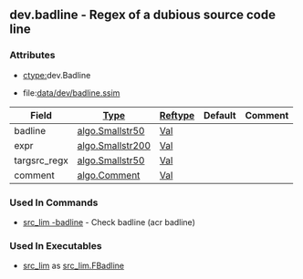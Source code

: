 ## dev.badline - Regex of a dubious source code line


### Attributes
<a href="#attributes"></a>
<!-- dev.mdmark  mdmark:MDSECTION  state:BEG_AUTO  param:Attributes -->
* [ctype:](/txt/ssimdb/dmmeta/ctype.md)dev.Badline

* file:[data/dev/badline.ssim](/data/dev/badline.ssim)

|Field|[Type](/txt/ssimdb/dmmeta/ctype.md)|[Reftype](/txt/ssimdb/dmmeta/reftype.md)|Default|Comment|
|---|---|---|---|---|
|badline|[algo.Smallstr50](/txt/protocol/algo/README.md#algo-smallstr50)|[Val](/txt/exe/amc/reftypes.md#val)|||
|expr|[algo.Smallstr200](/txt/protocol/algo/README.md#algo-smallstr200)|[Val](/txt/exe/amc/reftypes.md#val)|||
|targsrc_regx|[algo.Smallstr50](/txt/protocol/algo/README.md#algo-smallstr50)|[Val](/txt/exe/amc/reftypes.md#val)|||
|comment|[algo.Comment](/txt/protocol/algo/Comment.md)|[Val](/txt/exe/amc/reftypes.md#val)|||

<!-- dev.mdmark  mdmark:MDSECTION  state:END_AUTO  param:Attributes -->

### Used In Commands
<a href="#used-in-commands"></a>
<!-- dev.mdmark  mdmark:MDSECTION  state:BEG_AUTO  param:CmdlineUses -->

* [src_lim -badline](/txt/exe/src_lim/README.md) - Check badline (acr badline) 

<!-- dev.mdmark  mdmark:MDSECTION  state:END_AUTO  param:CmdlineUses -->

### Used In Executables
<a href="#used-in-executables"></a>
<!-- dev.mdmark  mdmark:MDSECTION  state:BEG_AUTO  param:ImdbUses -->

* [src_lim](/txt/exe/src_lim/internals.md) as [src_lim.FBadline](/txt/exe/src_lim/internals.md#src_lim-fbadline)

<!-- dev.mdmark  mdmark:MDSECTION  state:END_AUTO  param:ImdbUses -->

